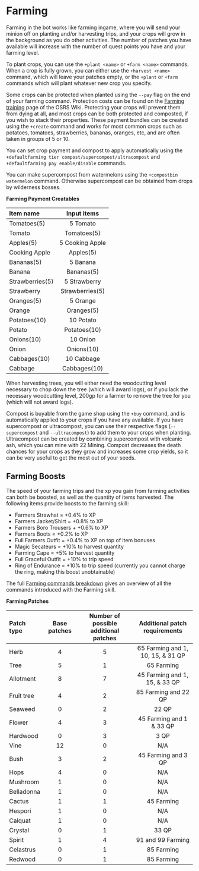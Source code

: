 # Farming

Farming in the bot works like farming ingame, where you will send your minion off on planting and/or harvesting trips, and your crops will grow in the background as you do other activities. The number of patches you have available will increase with the number of quest points you have and your farming level.

To plant crops, you can use the `+plant <name>` or `+farm <name>` commands. When a crop is fully grown, you can either use the `+harvest <name>` command, which will leave your patches empty, or the `+plant` or `+farm` commands which will plant whatever new crop you specify.

Some crops can be protected when planted using the `--pay` flag on the end of your farming command. Protection costs can be found on the [Farming training](https://oldschool.runescape.wiki/w/Farming_training) page of the OSRS Wiki. Protecting your crops will prevent them from dying at all, and most crops can be both protected and composted, if you wish to stack their properties. These payment bundles can be created using the `+create` command and works for most common crops such as potatoes, tomatoes, strawberries, bananas, oranges, etc, and are often taken in groups of 5 or 10.

You can set crop payment and compost to apply automatically using the `+defaultfarming tier compost/supercompost/ultracompost` and `+defaultfarming pay enable/disable` commands.

You can make supercompost from watermelons using the `+compostbin watermelon` command. Otherwise supercompost can be obtained from drops by wilderness bosses.

**Farming Payment Creatables**

| **Item name** | **Input items** |
| :--- | :---: |
| Tomatoes\(5\) | 5 Tomato |
| Tomato | Tomatoes\(5\) |
| Apples\(5\) | 5 Cooking Apple |
| Cooking Apple | Apples\(5\) |
| Bananas\(5\) | 5 Banana |
| Banana | Bananas\(5\) |
| Strawberries\(5\) | 5 Strawberry |
| Strawberry | Strawberries\(5\) |
| Oranges\(5\) | 5 Orange |
| Orange | Oranges\(5\) |
| Potatoes\(10\) | 10 Potato |
| Potato | Potatoes\(10\) |
| Onions\(10\) | 10 Onion |
| Onion | Onions\(10\) |
| Cabbages\(10\) | 10 Cabbage |
| Cabbage | Cabbages\(10\) |

When harvesting trees, you will either need the woodcutting level necessary to chop down the tree \(which will award logs\), or if you lack the necessary woodcutting level, 200gp for a farmer to remove the tree for you \(which will not award logs\).

Compost is buyable from the game shop using the `+buy` command, and is automatically applied to your crops if you have any available. If you have supercompost or ultracompost, you can use their respective flags \(`--supercompost` and `--ultracompost`\) to add them to your crops when planting. Ultracompost can be created by combining supercompost with volcanic ash, which you can mine with 22 Mining. Compost decreases the death chances for your crops as they grow and increases some crop yields, so it can be very useful to get the most out of your seeds.

## **Farming Boosts**

The speed of your farming trips and the xp you gain from farming activities can both be boosted, as well as the quantity of items harvested. The following items provide boosts to the farming skill:

* Farmers Strawhat = +0.4% to XP
* Farmers Jacket/Shirt = +0.8% to XP
* Farmers Boro Trousers + +0.6% to XP
* Farmers Boots = +0.2% to XP
* Full Farmers Outfit = +0.4% to XP on top of item bonuses
* Magic Secateurs = +10% to harvest quantity
* Farming Cape = +5% to harvest quantity
* Full Graceful Outfit = +10% to trip speed
* Ring of Endurance = +10% to trip speed \(currently you cannot charge the ring, making this boost unobtainable\)

The full [Farming commands breakdown](https://github.com/oldschoolgg/obdocs/blob/master/farming.md) gives an overview of all the commands introduced with the Farming skill.

**Farming Patches**

| **Patch type** | **Base patches** | **Number of possible additional patches** | **Additional patch requirements** |
| :--- | :---: | :---: | :---: |
| Herb | 4 | 5 | 65 Farming and 1, 10, 15, & 31 QP |
| Tree | 5 | 1 | 65 Farming |
| Allotment | 8 | 7 | 45 Farming and 1, 15, & 33 QP |
| Fruit tree | 4 | 2 | 85 Farming and 22 QP |
| Seaweed | 0 | 2 | 22 QP |
| Flower | 4 | 3 | 45 Farming and 1 & 33 QP |
| Hardwood | 0 | 3 | 3 QP |
| Vine | 12 | 0 | N/A |
| Bush | 3 | 2 | 45 Farming and 3 QP |
| Hops | 4 | 0 | N/A |
| Mushroom | 1 | 0 | N/A |
| Belladonna | 1 | 0 | N/A |
| Cactus | 1 | 1 | 45 Farming |
| Hespori | 1 | 0 | N/A |
| Calquat | 1 | 0 | N/A |
| Crystal | 0 | 1 | 33 QP |
| Spirit | 1 | 4 | 91 and 99 Farming |
| Celastrus | 0 | 1 | 85 Farming |
| Redwood | 0 | 1 | 85 Farming |

